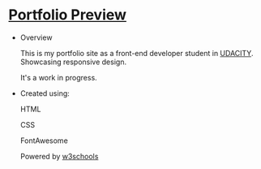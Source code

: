 # **[Portfolio Preview](https://rrcanlas.github.io/portfolio/)** #

* Overview 

   This is my portfolio site as a front-end developer student in [UDACITY](https://www.udacity.com). Showcasing responsive design. 
   
   It's a work in progress.

 * Created using:

   HTML

   CSS

   FontAwesome 

   Powered by [w3schools](https://www.w3schools.com/w3css/4/w3.css)
